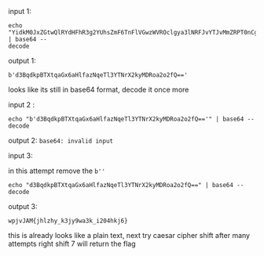 
input 1:

```
echo "YidkM0JxZGtwQlRYdHFhR3g2YUhsZmF6TnFlVGwzWVROclgya3lNRFJvYTJvMmZRPT0nCg==" | base64 --
decode
```
output 1:

```
b'd3BqdkpBTXtqaGx6aHlfazNqeTl3YTNrX2kyMDRoa2o2fQ=='
```

looks like its still in base64 format, decode it once more

input 2 :
```
echo "b'd3BqdkpBTXtqaGx6aHlfazNqeTl3YTNrX2kyMDRoa2o2fQ=='" | base64 --decode
```

output 2:
`base64: invalid input`


input 3:

in this attempt remove the `b''`

`echo "d3BqdkpBTXtqaGx6aHlfazNqeTl3YTNrX2kyMDRoa2o2fQ==" | base64 --decode`

output 3:

`wpjvJAM{jhlzhy_k3jy9wa3k_i204hkj6}`

this is already looks like a plain text, next try caesar cipher shift after many attempts
right shift 7 will return the flag
